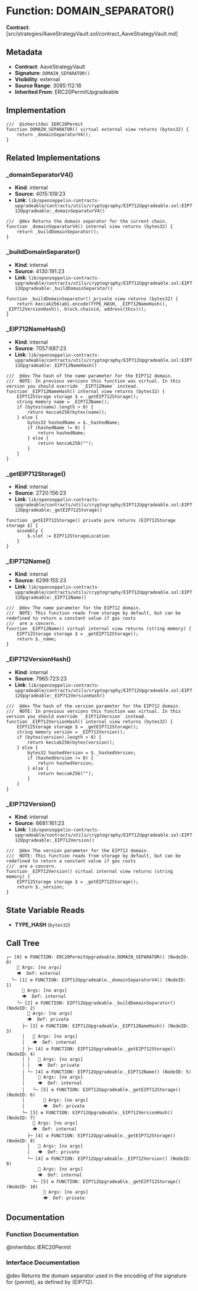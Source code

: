 # Function: DOMAIN_SEPARATOR()

**Contract**: [src/strategies/AaveStrategyVault.sol/contract_AaveStrategyVault.md]

## Metadata

- **Contract**: AaveStrategyVault
- **Signature**: `DOMAIN_SEPARATOR()`
- **Visibility**: external
- **Source Range**: 3085:112:16
- **Inherited From**: ERC20PermitUpgradeable

## Implementation

```solidity
///  @inheritdoc IERC20Permit
function DOMAIN_SEPARATOR() virtual external view returns (bytes32) {
    return _domainSeparatorV4();
}
```

## Related Implementations

### _domainSeparatorV4()

- **Kind**: internal
- **Source**: 4015:109:23
- **Link**: `lib/openzeppelin-contracts-upgradeable/contracts/utils/cryptography/EIP712Upgradeable.sol:EIP712Upgradeable:_domainSeparatorV4()`

```solidity
///  @dev Returns the domain separator for the current chain.
function _domainSeparatorV4() internal view returns (bytes32) {
    return _buildDomainSeparator();
}
```

### _buildDomainSeparator()

- **Kind**: internal
- **Source**: 4130:191:23
- **Link**: `lib/openzeppelin-contracts-upgradeable/contracts/utils/cryptography/EIP712Upgradeable.sol:EIP712Upgradeable:_buildDomainSeparator()`

```solidity
function _buildDomainSeparator() private view returns (bytes32) {
    return keccak256(abi.encode(TYPE_HASH, _EIP712NameHash(), _EIP712VersionHash(), block.chainid, address(this)));
}
```

### _EIP712NameHash()

- **Kind**: internal
- **Source**: 7057:687:23
- **Link**: `lib/openzeppelin-contracts-upgradeable/contracts/utils/cryptography/EIP712Upgradeable.sol:EIP712Upgradeable:_EIP712NameHash()`

```solidity
///  @dev The hash of the name parameter for the EIP712 domain.
///  NOTE: In previous versions this function was virtual. In this version you should override `_EIP712Name` instead.
function _EIP712NameHash() internal view returns (bytes32) {
    EIP712Storage storage $ = _getEIP712Storage();
    string memory name = _EIP712Name();
    if (bytes(name).length > 0) {
        return keccak256(bytes(name));
    } else {
        bytes32 hashedName = $._hashedName;
        if (hashedName != 0) {
            return hashedName;
        } else {
            return keccak256("");
        }
    }
}
```

### _getEIP712Storage()

- **Kind**: internal
- **Source**: 2720:156:23
- **Link**: `lib/openzeppelin-contracts-upgradeable/contracts/utils/cryptography/EIP712Upgradeable.sol:EIP712Upgradeable:_getEIP712Storage()`

```solidity
function _getEIP712Storage() private pure returns (EIP712Storage storage $) {
    assembly {
        $.slot := EIP712StorageLocation
    }
}
```

### _EIP712Name()

- **Kind**: internal
- **Source**: 6299:155:23
- **Link**: `lib/openzeppelin-contracts-upgradeable/contracts/utils/cryptography/EIP712Upgradeable.sol:EIP712Upgradeable:_EIP712Name()`

```solidity
///  @dev The name parameter for the EIP712 domain.
///  NOTE: This function reads from storage by default, but can be redefined to return a constant value if gas costs
///  are a concern.
function _EIP712Name() virtual internal view returns (string memory) {
    EIP712Storage storage $ = _getEIP712Storage();
    return $._name;
}
```

### _EIP712VersionHash()

- **Kind**: internal
- **Source**: 7965:723:23
- **Link**: `lib/openzeppelin-contracts-upgradeable/contracts/utils/cryptography/EIP712Upgradeable.sol:EIP712Upgradeable:_EIP712VersionHash()`

```solidity
///  @dev The hash of the version parameter for the EIP712 domain.
///  NOTE: In previous versions this function was virtual. In this version you should override `_EIP712Version` instead.
function _EIP712VersionHash() internal view returns (bytes32) {
    EIP712Storage storage $ = _getEIP712Storage();
    string memory version = _EIP712Version();
    if (bytes(version).length > 0) {
        return keccak256(bytes(version));
    } else {
        bytes32 hashedVersion = $._hashedVersion;
        if (hashedVersion != 0) {
            return hashedVersion;
        } else {
            return keccak256("");
        }
    }
}
```

### _EIP712Version()

- **Kind**: internal
- **Source**: 6681:161:23
- **Link**: `lib/openzeppelin-contracts-upgradeable/contracts/utils/cryptography/EIP712Upgradeable.sol:EIP712Upgradeable:_EIP712Version()`

```solidity
///  @dev The version parameter for the EIP712 domain.
///  NOTE: This function reads from storage by default, but can be redefined to return a constant value if gas costs
///  are a concern.
function _EIP712Version() virtual internal view returns (string memory) {
    EIP712Storage storage $ = _getEIP712Storage();
    return $._version;
}
```

## State Variable Reads

- **TYPE_HASH** (`bytes32`)

## Call Tree

```
┌─ [0] ⚙️ FUNCTION: ERC20PermitUpgradeable.DOMAIN_SEPARATOR() (NodeID: 0)
    💬 Args: [no args]
    👁️  Def: external
  └─ [1] ⚙️ FUNCTION: EIP712Upgradeable._domainSeparatorV4() (NodeID: 1)
      💬 Args: [no args]
      👁️  Def: internal
    └─ [2] ⚙️ FUNCTION: EIP712Upgradeable._buildDomainSeparator() (NodeID: 2)
        💬 Args: [no args]
        👁️  Def: private
      ├─ [3] ⚙️ FUNCTION: EIP712Upgradeable._EIP712NameHash() (NodeID: 3)
      │   💬 Args: [no args]
      │   👁️  Def: internal
      │ ├─ [4] ⚙️ FUNCTION: EIP712Upgradeable._getEIP712Storage() (NodeID: 4)
      │ │   💬 Args: [no args]
      │ │   👁️  Def: private
      │ └─ [4] ⚙️ FUNCTION: EIP712Upgradeable._EIP712Name() (NodeID: 5)
      │     💬 Args: [no args]
      │     👁️  Def: internal
      │   └─ [5] ⚙️ FUNCTION: EIP712Upgradeable._getEIP712Storage() (NodeID: 6)
      │       💬 Args: [no args]
      │       👁️  Def: private
      └─ [3] ⚙️ FUNCTION: EIP712Upgradeable._EIP712VersionHash() (NodeID: 7)
          💬 Args: [no args]
          👁️  Def: internal
        ├─ [4] ⚙️ FUNCTION: EIP712Upgradeable._getEIP712Storage() (NodeID: 8)
        │   💬 Args: [no args]
        │   👁️  Def: private
        └─ [4] ⚙️ FUNCTION: EIP712Upgradeable._EIP712Version() (NodeID: 9)
            💬 Args: [no args]
            👁️  Def: internal
          └─ [5] ⚙️ FUNCTION: EIP712Upgradeable._getEIP712Storage() (NodeID: 10)
              💬 Args: [no args]
              👁️  Def: private
```

## Documentation

### Function Documentation

 @inheritdoc IERC20Permit

### Interface Documentation

 @dev Returns the domain separator used in the encoding of the signature for {permit}, as defined by {EIP712}.

